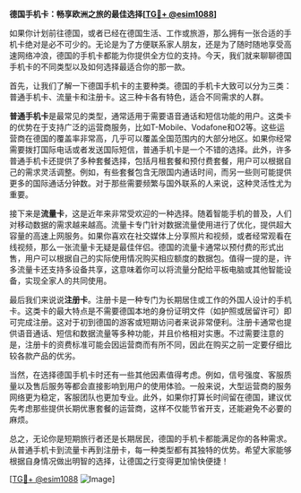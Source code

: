 **德国手机卡：畅享欧洲之旅的最佳选择[[TG💪+ @esim1088](https://t.me/s/esim1088)]**

如果你计划前往德国，或者已经在德国生活、工作或旅游，那么拥有一张合适的手机卡绝对是必不可少的。无论是为了方便联系家人朋友，还是为了随时随地享受高速网络冲浪，德国的手机卡都能为你提供全方位的支持。今天，我们就来聊聊德国手机卡的不同类型以及如何选择最适合你的那一款。

首先，让我们了解一下德国手机卡的主要种类。德国的手机卡大致可以分为三类：普通手机卡、流量卡和注册卡。这三种卡各有特色，适合不同需求的人群。

**普通手机卡**是最常见的类型，通常适用于需要语音通话和短信功能的用户。这类卡的优势在于支持广泛的运营商服务，比如T-Mobile、Vodafone和O2等。这些运营商在德国的覆盖率非常高，几乎可以覆盖全国范围内的大部分地区。如果你经常需要拨打国际电话或者发送国际短信，普通手机卡是一个不错的选择。此外，许多普通手机卡还提供了多种套餐选择，包括月租套餐和预付费套餐，用户可以根据自己的需求灵活调整。例如，有些套餐包含无限国内通话时间，而另一些则可能提供更多的国际通话分钟数。对于那些需要频繁与国外联系的人来说，这种灵活性尤为重要。

接下来是**流量卡**，这是近年来非常受欢迎的一种选择。随着智能手机的普及，人们对移动数据的需求越来越高。流量卡专门针对数据流量使用进行了优化，提供超大容量的高速上网服务。如果你喜欢在社交媒体上分享照片和视频，或者经常观看在线视频，那么一张流量卡无疑是最佳伴侣。德国的流量卡通常以预付费的形式出售，用户可以根据自己的实际使用情况购买相应额度的数据包。值得一提的是，许多流量卡还支持多设备共享，这意味着你可以将流量分配给平板电脑或其他智能设备，实现全家人的共同使用。

最后我们来说说**注册卡**。注册卡是一种专门为长期居住或工作的外国人设计的手机卡。这类卡的最大特点是不需要德国本地的身份证明文件（如护照或居留许可）即可完成注册。这对于初到德国的游客或短期访问者来说非常便利。注册卡通常也提供语音通话、短信和数据流量等多种功能，并且价格相对实惠。不过需要注意的是，注册卡的资费标准可能会因运营商而有所不同，因此在购买之前一定要仔细比较各款产品的优劣。

当然，在选择德国手机卡时还有一些其他因素值得考虑。例如，信号强度、客服质量以及售后服务等都会直接影响到用户的使用体验。一般来说，大型运营商的服务网络更为稳定，客服团队也更加专业。此外，如果你打算长时间留在德国，建议优先考虑那些提供长期优惠套餐的运营商，这样不仅能节省开支，还能避免不必要的麻烦。

总之，无论你是短期旅行者还是长期居民，德国的手机卡都能满足你的各种需求。从普通手机卡到流量卡再到注册卡，每一种类型都有其独特的优势。希望大家能够根据自身情况做出明智的选择，让德国之行变得更加愉快便捷！

[[TG💪+ @esim1088](https://t.me/s/esim1088) ![Image](https://i.postimg.cc/4NQfJmqS/Snipaste-2025-05-13-00-14-12.png)]